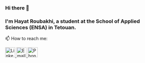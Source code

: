 ### Hi there 👋

### I'm Hayat Roubakhi, a student at the School of Applied Sciences (ENSA) in Tetouan.

📫 How to reach me:

<div>
  <a href="https://www.linkedin.com/in/hayat-roubakhi-97ba051b3/">
    <img src="https://upload.wikimedia.org/wikipedia/commons/c/ca/LinkedIn_logo_initials.png" alt="LinkedIn" style="width: 32px; height: 32px;">
  </a>
  <a href="mailto:hayat.roubakhi@etu.uae.ac.ma">
    <img src="https://cdn-icons-png.freepik.com/512/8109/8109673.png" alt="Email" style="width: 32px; height: 32px;">
  </a>
  <a href="javascript:void(0);" onclick="displayPhoneNumber()">
    <img src="https://encrypted-tbn0.gstatic.com/images?q=tbn:ANd9GcQceSgAUmtElFUEjcJQDMMb4zopL_fogwXMtUBr_e-reQ&s" alt="Phone" style="width: 32px; height: 32px;">
  </a>
</div>

<span id="phoneNumber" style="display: none;">+2145215545522</span>

<script>
  function displayPhoneNumber() {
    var phoneNumber = document.getElementById('phoneNumber');
    if (phoneNumber.style.display === 'none') {
      phoneNumber.style.display = 'inline';
    } else {
      phoneNumber.style.display = 'none';
    }
  }
</script>






<!--
**hayatvyhr/hayatvyhr** is a ✨ _special_ ✨ repository because its `README.md` (this file) appears on your GitHub profile.

Here are some ideas to get you started:

- 🔭 I’m currently working on ...
- 🌱 I’m currently learning ...
- 👯 I’m looking to collaborate on ...
- 🤔 I’m looking for help with ...
- 💬 Ask me about ...
- 📫 How to reach me: ...
- 😄 Pronouns: ...
- ⚡ Fun fact: ...
-->
